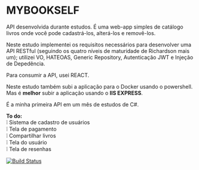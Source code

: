 # MYBOOKSELF

API desenvolvida durante estudos. É uma web-app simples de catálogo livros onde você pode cadastrá-los, alterá-los e removê-los.

Neste estudo implementei os requisitos necessários para desenvolver uma API RESTful (seguindo os quatro níveis de maturidade de Richardson mais um); utilizei VO, HATEOAS, Generic Repository, Autenticação JWT e Injeção de Depedência.

Para consumir a API, usei REACT.

Neste estudo também subi a aplicação para o Docker usando o powershell. Mas é **melhor** subir a aplicação usando o **IIS EXPRESS**.

É a minha primeira API em um mês de estudos de C#.

**To do:**\
:grey_exclamation: Sistema de cadastro de usuários\
:grey_exclamation: Tela de pagamento\
:grey_exclamation: Compartilhar livros\
:grey_exclamation: Tela do usuário\
:grey_exclamation: Tela de resenhas




[![Build Status](https://travis-ci.com/mattheusmgermano/REST-with-ASP-NET.svg?branch=main)](https://travis-ci.com/mattheusmgermano/REST-with-ASP-NET)
